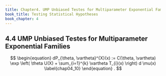 ```yaml
---
title: Chapter4. UMP Unbiased Testes for Multiparameter Exponential Families
book_title: Testing Statistical Hypotheses
book_chapter: 4
---
```


## 4.4 UMP Unbiased Testes for Multiparameter Exponential Families


$$
\begin{equation}
    dP_{\theta, \vartheta}^{X}(x)
    :=
    C(\theta, \vartheta)
    \exp
    \left(
        \theta
        U(X)
        +
        \sum_{i=1}^{k}
            \vartheta
            T_{i}(x)
    \right)
    d \mu(x)
    \label{chap04_10}
\end{equation}
.
$$
